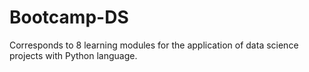 # Bootcamp-DS
Corresponds to 8 learning modules for the application of data science projects with Python language.
